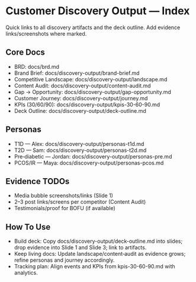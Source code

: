 # Customer Discovery Output — Index

Quick links to all discovery artifacts and the deck outline. Add evidence links/screenshots where marked.

## Core Docs
- BRD: docs/brd.md
- Brand Brief: docs/discovery-output/brand-brief.md
- Competitive Landscape: docs/discovery-output/landscape.md
- Content Audit: docs/discovery-output/content-audit.md
- Gap → Opportunity: docs/discovery-output/gap-opportunity.md
- Customer Journey: docs/discovery-output/journey.md
- KPIs (30/60/90): docs/discovery-output/kpis-30-60-90.md
- Deck Outline: docs/discovery-output/deck-outline.md

## Personas
- T1D — Alex: docs/discovery-output/personas-t1d.md
- T2D — Sam: docs/discovery-output/personas-t2d.md
- Pre‑diabetic — Jordan: docs/discovery-output/personas-pre.md
- PCOS/IR — Maya: docs/discovery-output/personas-pcos.md

## Evidence TODOs
- Media bubble screenshots/links (Slide 1)
- 2–3 post links/screens per competitor (Content Audit)
- Testimonials/proof for BOFU (if available)

## How To Use
- Build deck: Copy docs/discovery-output/deck-outline.md into slides; drop evidence into Slide 1 and Slide 3; link to artifacts.
- Keep living docs: Update landscape/content‑audit as evidence grows; refine personas and journey accordingly.
- Tracking plan: Align events and KPIs from kpis-30-60-90.md with analytics.

